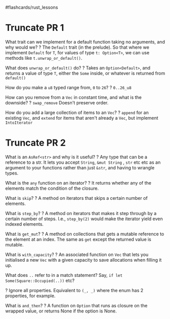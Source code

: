 #flashcards/rust_lessons

# Truncate PR 1

What trait can we implement for a default function taking no arguments, and why would we?
?
The `Default` trait (in the prelude).
So that where we implement `Default` for `T`, for values of type `t: Option<T>`, we can use methods like `t.unwrap_or_default()`.
<!--SR:2022-10-06,27,250-->

What does `unwrap_or_default()` do?
?
Takes an `Option<Default>`, and returns a value of type `T`, either the `Some` inside, or whatever is returned from `default()`
<!--SR:2022-10-07,28,250-->

How do you make a `u8` typed range from, `0` to `26`?
?
`0..26_u8`
<!--SR:2022-10-15,34,250-->

How can you remove from a `Vec` in constant time, and what is the downside?
?
`swap_remove`
Doesn't preserve order.
<!--SR:2022-10-15,34,250-->

How do you add a large collection of items to an `Vec`?
?
`append` for an existing `Vec`, and `extend` for items that aren't already a `Vec`, but implement `IntoIterator`
<!--SR:2022-09-30,3,190-->

# Truncate PR 2

What is an `AsRef<str>` and why is it useful?
?
Any type that can be a reference to a str.
It lets you accept `String`, `&mut String` , `str` etc etc as an argument to your functions rather than just `&str`, and having to wrangle types.
<!--SR:2022-10-06,9,250-->

What is the `any` function on an iterator?
?
It returns whether any of the elements match the condition of the closure.
<!--SR:2022-10-07,10,250-->

What is `skip`?
?
A method on iterators that skips a certain number of elements.
<!--SR:2022-09-29,2,250-->

What is `step_by`?
?
A method on iterators that makes it step through by a certain number of steps. I.e., `step_by(2)` would make the iterator yield even indexed elements.
<!--SR:2022-09-29,2,250-->

What is `get_mut`?
?
A method on collections that gets a mutable reference to the element at an index. The same as `get` except the returned value is mutable.
<!--SR:2022-09-29,2,250-->

What is `with_capacity`?
?
An associated function on `Vec` that lets you initialised a new `Vec` with a given capacity to save allocations when filling it up.
<!--SR:2022-10-01,4,250-->

What does `..` refer to in a match statement? Say, `if let Some(Square::Occupied(..))` etc?
<!--SR:2022-09-30,3,250-->
?
Ignore all properties.
Equivalent to `(_, _)` where the enum has 2 properties, for example.
<!--SR:2022-10-01,4,250-->

What is `and_then`?
?
A function on `Option` that runs as closure on the wrapped value, or returns None if the option is None.
<!--SR:2022-09-30,3,250-->